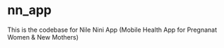 # nn_app
This is the codebase for Nile Nini App (Mobile Health App for Pregnanat Women &amp; New Mothers)
